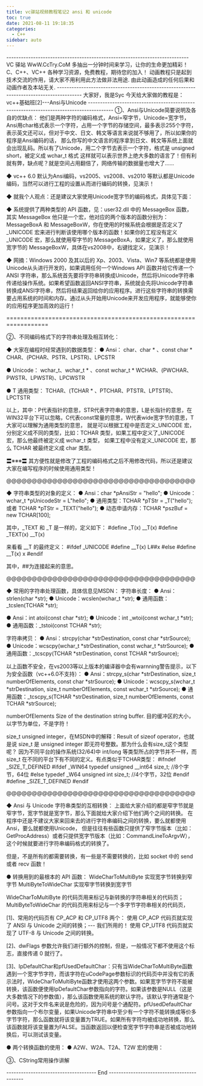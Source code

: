 ```yaml
---
title: vc驿站视频教程笔记2 ansi 和 unicode
toc: true
date: 2021-08-11 19:18:35
categories:
  - C++
sidebar: auto
---
```


\---------------------------------------------------------------------------
VC 驿站
WwW.CcTry.CoM
多抽出一分钟时间来学习，让你的生命更加精彩！
C、C++、VC++ 各种学习资源，免费教程，期待您的加入！
动画教程只是起到技术交流的作用，请大家不用利用此方法做非法用途.
由此动画造成的任何后果和动画作者及本站无关.
\----------------------------------------------------------------------------------------
大家好，我是Syc
今天给大家做的教程是：
vc++基础班[2]---Ansi与Unicode
\----------------------------------------------------------------------------------------
①、Ansi与Unicode简要说明及各自的优缺点：
他们是两种字符的编码格式，Ansi=窄字节，Unicode=宽字节，Ansi用char格式表示一个字符，占用一个字节的存储空间，最多表示255个字符，
表示英文还可以，但对于中文、日文、韩文等语言来说就不够用了，所以如果你的程序是Ansi编码的话，
那么你写的中文语言的程序拿到日文、韩文等系统上面就会出现乱码。所以有了Unicode，用二个字节去表示一个字符，格式是 unsigned short，被定义成 wchar_t 格式
这样就可以表示世界上绝大多数的语言了！但有利就有弊，缺点呢？就是空间占用翻倍了，网络传输的数据量也增大了……

◆ vc++ 6.0 默认为Ansi编码，vs2005、vs2008、vs2010 等默认都是Unicode编码，当然可以进行工程的设置从而进行编码的转换，见演示！

◆ 就我个人观点：还是建议大家使用Unicode宽字节的编码格式，具体见下面：

◆ 系统提供了两种类型的 API 函数，见：user32.dll 中的 MessageBox 函数，其实 MessageBox 他只是一个宏，他对应的两个版本的函数分别为：MessageBoxA 和 MessageBoxW，你在使用的时候系统会根据是否定义了_UNICODE 宏来进行判断该使用哪个版本的函数！如果你的工程没有定义_UNICODE 宏，那么就使用窄字节的 MessageBoxA，如果定义了，那么就使用宽字节的 MessageBoxW，具体在vs2008中，右键找定义，见演示！

◆ 网摘：Windows 2000 及其以后的 Xp、2003、Vista、Win7 等系统都是使用Unicode从头进行开发的，如果调用任何一个Windows API 函数并给它传递一个 ANSI 字符串，那么系统首先要将字符串转换成Unicode，然后将Unicode字符串传递给操作系统。如果希望函数返回ANSI字符串，系统就会先将Unicode字符串转换成ANSI字符串，然后将结果返回给你的应用程序。进行这些字符串的转换需要占用系统的时间和内存。通过从头开始用Unicode来开发应用程序，就能够使你的应用程序更加高效的运行！

==================================================================

②、不同编码格式下的字符串处理及相互转化：

◆ 大家在编程时经常遇到的数据类型：
● Ansi：
char、char * 、const char *
CHAR、(PCHAR、PSTR、LPSTR)、LPCSTR

● Unicode：
wchar_t、wchar_t * 、const wchar_t *
WCHAR、(PWCHAR、PWSTR、LPWSTR)、LPCWSTR

● T 通用类型：
TCHAR、(TCHAR * 、PTCHAR、PTSTR、LPTSTR)、LPCTSTR

以上，其中：P代表指针的意思，STR代表字符串的意思，L是长指针的意思，在WIN32平台下可以忽略，C代表const常量的意思，W代表wide宽字节的意思，T大家可以理解为通用类型的意思，
就是可以根据工程中是否定义_UNICODE 宏，分别定义成不同的类型，比如：TCHAR 类型，如果工程中定义了_UNICODE 宏，那么他最终被定义成 wchar_t 类型，
如果工程中没有定义_UNICODE 宏，那么 TCHAR 被最终定义成 char 类型。

〓※※※〓 其方便性就是修改了工程的编码格式之后不用修改代码，所以还是建议大家在编写程序的时候使用通用类型！

@@@@@@@@@@@@@@@@@@@@@@@@@@@@@@@@@@@@@

◆ 字符串类型的对象的定义：
● Ansi：char *pAnsiStr = "hello";
● Unicode：wchar_t *pUnicodeStr = L"hello";
● 通用类型：TCHAR *pTStr = _T("hello"); 或者 TCHAR *pTStr = _TEXT("hello");
● 动态申请内存：TCHAR *pszBuf = new TCHAR[100];

其中，_TEXT 和 _T 是一样的，定义如下：
\#define _T(x) __T(x)
\#define _TEXT(x) __T(x)

来看看 __T 的最终定义：
\#ifdef _UNICODE
\#define __T(x) L##x
\#else
\#define __T(x) x
\#endif

其中，##为连接起来的意思。

@@@@@@@@@@@@@@@@@@@@@@@@@@@@@@@@@@@@@

◆ 常用的字符串处理函数，具体信息见MSDN：
字符串长度：
● Ansi：strlen(char *str);
● Unicode：wcslen(wchar_t *str);
● 通用函数：_tcslen(TCHAR *str);

● Ansi：int atoi(const char *str);
● Unicode：int _wtoi(const wchar_t *str);
● 通用函数：_tstoi(const TCHAR *str);

字符串拷贝：
● Ansi：strcpy(char *strDestination, const char *strSource);
● Unicode：wcscpy(wchar_t *strDestination, const wchar_t *strSource);
● 通用函数：_tcscpy(TCHAR *strDestination, const TCHAR *strSource);

以上函数不安全，在vs2003等以上版本的编译器中会有warnning警告提示，以下为安全函数（vc++6.0不支持）：
● Ansi：strcpy_s(char *strDestination, size_t numberOfElements, const char *strSource);
● Unicode：wcscpy_s(wchar_t *strDestination, size_t numberOfElements, const wchar_t *strSource);
● 通用函数：_tcscpy_s(TCHAR *strDestination, size_t numberOfElements, const TCHAR *strSource);

numberOfElements
Size of the destination string buffer. 目的缓冲区的大小，以字节为单位，不是字符！

size_t unsigned integer，在MSDN中的解释：Result of sizeof operator，也就是说 size_t 是 unsigned integer 即无符号整数。那为什么会有size_t这个类型呢？
因为不同平台的操作系统(32/64)中 int/long 等类型所占的字节并不一样，而 size_t 在不同的平台下有不同的定义。有点类似于TCHAR类型：
\#ifndef _SIZE_T_DEFINED
\#ifdef _WIN64
typedef unsigned __int64 size_t; //8个字节，64位
\#else
typedef _W64 unsigned int size_t; //4个字节，32位
\#endif
\#define _SIZE_T_DEFINED
\#endif

@@@@@@@@@@@@@@@@@@@@@@@@@@@@@@@@@@@@@

◆ Ansi 与 Unicode 字符串类型的互相转换：
上面给大家介绍的都是窄字节就是窄字节，宽字节就是宽字节，那么下面就给大家介绍下他们两个之间的转换。
在程序中还是不建议大家来回来去的进行字符串编码之间的转换，要么就都使用Ansi，要么就都使用Unicode，
但是往往有些函数只提供了窄字节版本（比如：GetProcAddress）或者只提供宽字节版本（比如：CommandLineToArgvW），
这个时候就要进行字符串编码格式的转换了。

但是，不是所有的都需要转换，有一些是不需要转换的，比如 socket 中的 send 或者 recv 函数！

● 转换用到的最根本的 API 函数：
WideCharToMultiByte 实现宽字节转换到窄字节
MultiByteToWideChar 实现窄字节转换到宽字节

WideCharToMultiByte 的代码页用来标记与新转换的字符串相关的代码页；
MultiByteToWideChar 的代码页用来标记与一个多字节字符串相关的代码页，

[1]、常用的代码页有 CP_ACP 和 CP_UTF8 两个：
使用 CP_ACP 代码页就实现了 ANSI 与 Unicode 之间的转换；--- 我们所用的！
使用 CP_UTF8 代码页就实现了 UTF-8 与 Unicode 之间的转换。

[2]、dwFlags 参数允许我们进行额外的控制，但是，一般情况下都不使用这个标志，直接传递 0 就行了。

[3]、lpDefaultChar和pfUsedDefaultChar：只有当WideCharToMultiByte函数遇到一个宽字节字符，而该字符在uCodePage参数标识的代码页中并没有它的表示法时，WideCharToMultiByte函数才使用这两个参数。如果宽字节字符不能被转换，该函数便使用lpDefaultChar参数指向的字符。如果该参数是NULL（这是大多数情况下的参数值），那么该函数使用系统的默认字符。该默认字符通常是个问号。这对于文件名来说是危险的，因为问号是个通配符。pfUsedDefaultChar参数指向一个布尔变量，如果Unicode字符串中至少有一个字符不能转换成等价多字节字符，那么函数就将该变量置为TRUE。如果所有字符均被成功地转换，那么该函数就将该变量置为FALSE。当函数返回以便检查宽字节字符串是否被成功地转换后，可以测试该变量。

● 两个转换函数的使用：
● A2W、W2A、T2A、T2W 宏的使用：


③、CString常用操作讲解

------------------------------------- End -------------------------------------------
